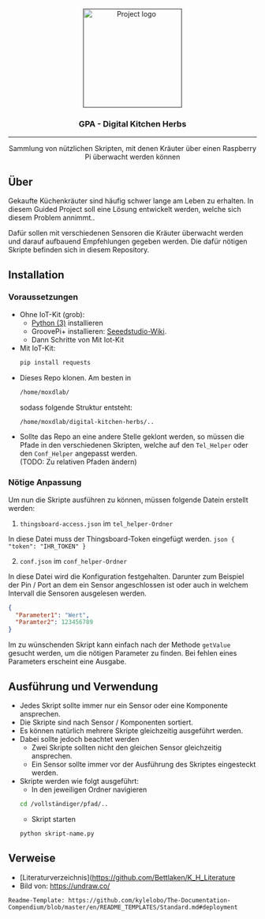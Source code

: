 <p align="center">
  <a href="" rel="noopener">
 <img width=200px height=200px src="https://raw.githubusercontent.com/aletutto/digital-kitchen-herbs/master/pictures/undraw_Gardening.png" alt="Project logo"></a>
</p>

<h3 align="center">GPA - Digital Kitchen Herbs</h3>

---

<p align="center"> Sammlung von nützlichen Skripten, mit denen Kräuter über einen Raspberry Pi überwacht werden können
    <br> 
</p>

## Über
Gekaufte Küchenkräuter sind häufig schwer lange am Leben zu erhalten. 
In diesem Guided Project soll eine Lösung entwickelt werden, welche sich diesem Problem annimmt..

Dafür sollen mit verschiedenen Sensoren die Kräuter überwacht werden und darauf aufbauend Empfehlungen gegeben werden.
Die dafür nötigen Skripte befinden sich in diesem Repository.

## Installation

### Voraussetzungen
- Ohne IoT-Kit (grob):
    - [Python (3)](https://www.python.org/) installieren 
    - GroovePi+ installieren: [Seeedstudio-Wiki](http://wiki.seeedstudio.com/GrovePi_Plus/#setup-the-software-on-the-raspberry-pi).
    - Dann Schritte von Mit Iot-Kit
- Mit IoT-Kit:
    ```bash
    pip install requests
    ```
- Dieses Repo klonen. Am besten in
    ```bash
    /home/moxdlab/
    ```
    sodass folgende Struktur entsteht: 
    ```bash
    /home/moxdlab/digital-kitchen-herbs/..
     ```
- Sollte das Repo an eine andere Stelle geklont werden, so müssen die Pfade in den verschiedenen Skripten, welche auf den ``Tel_Helper`` oder den ``Conf_Helper`` angepasst werden.  
(TODO: Zu relativen Pfaden ändern)

### Nötige Anpassung

Um nun die Skripte ausführen zu können, müssen folgende Datein erstellt werden:

1. ``thingsboard-access.json`` im ``tel_helper-Ordner``

In diese Datei muss der Thingsboard-Token eingefügt werden.
    ```json
    {
    "token": "IHR_TOKEN"
    }
    ```
    
2. ``conf.json`` im ``conf_helper-Ordner``

In diese Datei wird die Konfiguration festgehalten. 
Darunter zum Beispiel der Pin / Port an dem ein Sensor angeschlossen ist oder auch in welchem Intervall die Sensoren ausgelesen werden.
   ```json
   {
     "Parameter1": "Wert",
     "Paramter2": 123456789
   }
   ```
    
Im zu wünschenden Skript kann einfach nach der Methode ``getValue`` gesucht werden, um die nötigen Parameter zu finden. 
Bei fehlen eines Parameters  erscheint eine Ausgabe.

## Ausführung und Verwendung
- Jedes Skript sollte immer nur ein Sensor oder eine Komponente ansprechen. 
- Die Skripte sind nach Sensor / Komponenten sortiert.
- Es können natürlich mehrere Skripte gleichzeitig ausgeführt werden.
- Dabei sollte jedoch beachtet werden
    - Zwei Skripte sollten nicht den gleichen Sensor gleichzeitig ansprechen.
    - Ein Sensor sollte immer vor der Ausführung des Skriptes eingesteckt werden.
- Skripte werden wie folgt ausgeführt:
    - In den jeweiligen Ordner navigieren
    ````bash
    cd /vollständiger/pfad/..
    ````
    - Skript starten
    ```bash
    python skript-name.py
    ```
    
   
## Verweise
- [Literaturverzeichnis](https://github.com/Bettlaken/K_H_Literature
- Bild von: https://undraw.co/

```
Readme-Template: https://github.com/kylelobo/The-Documentation-Compendium/blob/master/en/README_TEMPLATES/Standard.md#deployment
```
